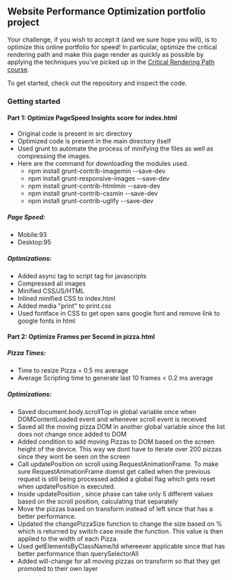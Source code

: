 ## Website Performance Optimization portfolio project

Your challenge, if you wish to accept it (and we sure hope you will), is to optimize this online portfolio for speed! In particular, optimize the critical rendering path and make this page render as quickly as possible by applying the techniques you've picked up in the [Critical Rendering Path course](https://www.udacity.com/course/ud884).

To get started, check out the repository and inspect the code.

### Getting started

#### Part 1: Optimize PageSpeed Insights score for index.html

 * Original code is present in src directory
 * Optimized code is present in the main directory itself
 * Used grunt to automate the process of minifying the files as well as compressing the images.
 * Here are the command for downloading the modules used.
   * npm install grunt-contrib-imagemin --save-dev 
   * npm install grunt-responsive-images --save-dev
   * npm install grunt-contrib-htmlmin --save-dev
   * npm install grunt-contrib-cssmin --save-dev
   * npm install grunt-contrib-uglify --save-dev

##### Page Speed:

* Mobile:93
* Desktop:95

##### Optimizations:

* Added async tag to script tag for javascripts
* Compressed all images
* Minified CSS/JS/HTML
* Inlined minified CSS to index.html
* Added media "print" to print.css
* Used fontface in CSS to get open sans google font and remove link to google fonts in html

#### Part 2: Optimize Frames per Second in pizza.html

##### Pizza Times:

* Time to resize Pizza = 0.5 ms average
* Average Scripting time to generate last 10 frames < 0.2 ms average

##### Optimizations:

* Saved document.body.scrollTop in global variable once when DOMContentLoaded event and whenever scroll event is received
* Saved all the moving pizza DOM in another global variable since the list does not change once added to DOM
* Added condition to add moving Pizzas to DOM based on the screen height of the device. This way we dont have to iterate over 200 pizzas since they wont be seen on the screen
* Call updatePosition on scroll using RequestAnimationFrame. To make sure RequestAnimationFrame doenst get called when the previous request is still being processed added a global flag which gets reset when updatePosition is executed.
* Inside updatePosition , since phase can take only 5 different values based on the scroll position, calculating that separately
* Move the pizzas based on transform instead of left since that has a better performance.
* Updated the changePizzaSize function to change the size based on % which is returned by switch case inside the function. This value is then applied to the width of each Pizza.
* Used getElementsByClassName/Id whereever applicable since that has better performance than querySelectorAll
* Added will-change for all moving pizzas on transform so that they get promoted to their own layer
